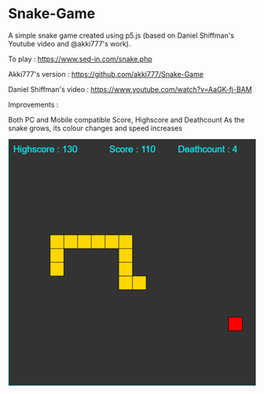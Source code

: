 # Snake-Game
A simple snake game created using p5.js (based on Daniel Shiffman's Youtube video and @akki777's work).

To play : https://www.sed-in.com/snake.php

Akki777's version : https://github.com/akki777/Snake-Game

Daniel Shiffman's video : https://www.youtube.com/watch?v=AaGK-fj-BAM

Improvements :

Both PC and Mobile compatible
Score, Highscore and Deathcount
As the snake grows, its colour changes and speed increases

![alt tag](https://raw.githubusercontent.com/SED-iN/Snake-Game/master/snake/Screenshot_1.png)
